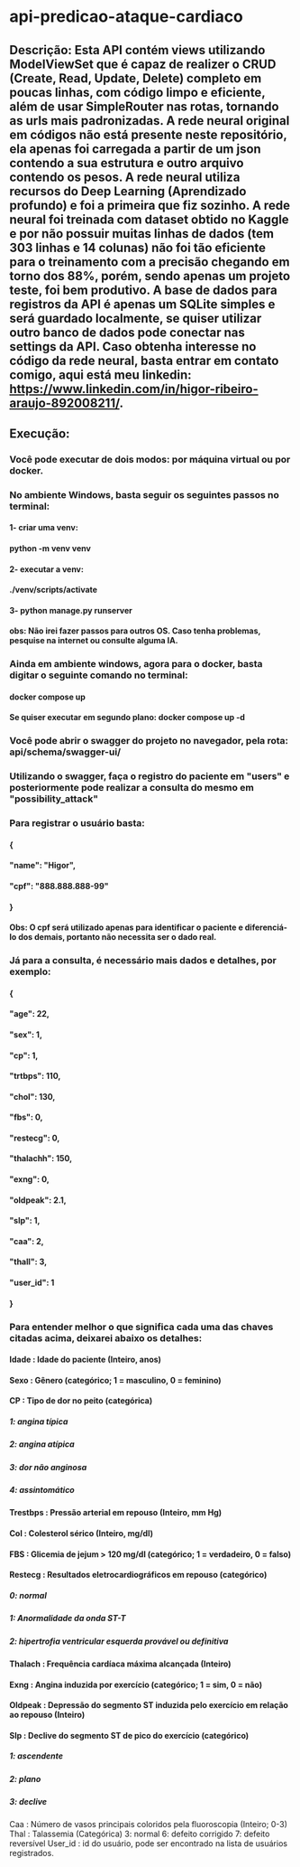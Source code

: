 ﻿# api-predicao-ataque-cardiaco

## Descrição: Esta API contém views utilizando ModelViewSet que é capaz de realizer o CRUD (Create, Read, Update, Delete) completo em poucas linhas, com código limpo e eficiente, além de usar SimpleRouter nas rotas, tornando as urls mais padronizadas. A rede neural original em códigos não está presente neste repositório, ela apenas foi carregada a partir de um json contendo a sua estrutura e outro arquivo contendo os pesos. A rede neural utiliza recursos do Deep Learning (Aprendizado profundo) e foi a primeira que fiz sozinho. A rede neural foi treinada com dataset obtido no Kaggle e por não possuir muitas linhas de dados (tem 303 linhas e 14 colunas) não foi tão eficiente para o treinamento com a precisão chegando em torno dos 88%, porém, sendo apenas um projeto teste, foi bem produtivo. A base de dados para registros da API é apenas um SQLite simples e será guardado localmente, se quiser utilizar outro banco de dados pode conectar nas settings da API. Caso obtenha interesse no código da rede neural, basta entrar em contato comigo, aqui está meu linkedin: https://www.linkedin.com/in/higor-ribeiro-araujo-892008211/.

## Execução:

### Você pode executar de dois modos: por máquina virtual ou por docker.
### No ambiente Windows, basta seguir os seguintes passos no terminal:
#### 1- criar uma venv:
#### python -m venv venv
#### 2- executar a venv:
#### ./venv/scripts/activate
#### 3- python manage.py runserver
#### obs: Não irei fazer passos para outros OS. Caso tenha problemas, pesquise na internet ou consulte alguma IA.
### Ainda em ambiente windows, agora para o docker, basta digitar o seguinte comando no terminal:
#### docker compose up
#### Se quiser executar em segundo plano: docker compose up -d

### Você pode abrir o swagger do projeto no navegador, pela rota: api/schema/swagger-ui/
### Utilizando o swagger, faça o registro do paciente em "users" e posteriormente pode realizar a consulta do mesmo em "possibility_attack"
### Para registrar o usuário basta:
#### {
  ####  "name": "Higor",
  ####  "cpf": "888.888.888-99"
#### }
#### Obs: O cpf será utilizado apenas para identificar o paciente e diferenciá-lo dos demais, portanto não necessita ser o dado real.
### Já para a consulta, é necessário mais dados e detalhes, por exemplo:
#### {
  #### "age": 22,
  #### "sex": 1,
  #### "cp": 1,
  #### "trtbps": 110,
  #### "chol": 130,
  #### "fbs": 0,
  #### "restecg": 0,
  #### "thalachh": 150,
  #### "exng": 0,
  #### "oldpeak": 2.1,
  #### "slp": 1,
  #### "caa": 2,
  #### "thall": 3,
  #### "user_id": 1
#### }
### Para entender melhor o que significa cada uma das chaves citadas acima, deixarei abaixo os detalhes:
#### Idade : Idade do paciente (Inteiro, anos)
#### Sexo : Gênero (categórico; 1 = masculino, 0 = feminino)
#### CP : Tipo de dor no peito (categórica)
##### 1: angina típica
##### 2: angina atípica
##### 3: dor não anginosa
##### 4: assintomático
#### Trestbps : Pressão arterial em repouso (Inteiro, mm Hg)
#### Col : Colesterol sérico (Inteiro, mg/dl)
#### FBS : Glicemia de jejum > 120 mg/dl (categórico; 1 = verdadeiro, 0 = falso)
#### Restecg : Resultados eletrocardiográficos em repouso (categórico)
##### 0: normal
##### 1: Anormalidade da onda ST-T
##### 2: hipertrofia ventricular esquerda provável ou definitiva
#### Thalach : Frequência cardíaca máxima alcançada (Inteiro)
#### Exng : Angina induzida por exercício (categórico; 1 = sim, 0 = não)
#### Oldpeak : Depressão do segmento ST induzida pelo exercício em relação ao repouso (Inteiro)
#### Slp : Declive do segmento ST de pico do exercício (categórico)
##### 1: ascendente
##### 2: plano
##### 3: declive
Caa : Número de vasos principais coloridos pela fluoroscopia (Inteiro; 0-3)
Thal : Talassemia (Categórica)
3: normal
6: defeito corrigido
7: defeito reversível
User_id : id do usuário, pode ser encontrado na lista de usuários registrados.
